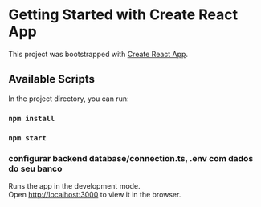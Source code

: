 # Getting Started with Create React App

This project was bootstrapped with [Create React App](https://github.com/facebook/create-react-app).

## Available Scripts

In the project directory, you can run:

### `npm install`
### `npm start`
### configurar backend database/connection.ts, .env com dados do seu banco

Runs the app in the development mode.\
Open [http://localhost:3000](http://localhost:3000) to view it in the browser.
